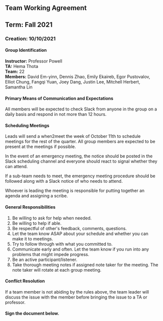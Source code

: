 ## Team Working Agreement

## Term: Fall 2021

### Creation: 10/10/2021

#### Group Identification

**Instructor:** Professor Powell\
**TA:** Hema Thota\
**Team:** 22\
**Members:** David Em-yinn, Dennis Zhao, Emily Ekaireb, Egor Pustovalov, Elliot Chung, Fangqi Yuan, Joey Dang, Justin Lee, Mitchell Herbert, Samantha Lin

#### Primary Means of Communication and Expectations

All members will be expected to check Slack from anyone in the group on a daily basis and respond in not more than 12 hours.

#### Scheduling Meetings

Leads will send a when2meet the week of October 11th to schedule meetings for the rest of the quarter. All group members are expected to be present at the meetings if possible.

In the event of an emergency meeting, the notice should be posted in the Slack scheduling channel and everyone should react to signal whether they can attend.

If a sub-team needs to meet, the emergency meeting procedure should be followed along with a Slack notice of who needs to attend.

Whoever is leading the meeting is responsible for putting together an agenda and assigning a scribe.

#### General Responsibilities

1.  Be willing to ask for help when needed.
2.  Be willing to help if able.
3.  Be respectful of other's feedback, comments, questions.
4.  Let the team know ASAP about your schedule and whether you can make it to meetings.
5.  Try to follow through with what you committed to.
6.  Communicate early and often. Let the team know if you run into any problems that might impede progress.
7.  Be an active participant/listener.
8.  Take thorough meeting notes if assigned note taker for the meeting. The note taker will rotate at each group meeting.

#### Conflict Resolution

If a team member is not abiding by the rules above, the team leader will discuss the issue with the member before bringing the issue to a TA or professor.

#### Sign the document below.
